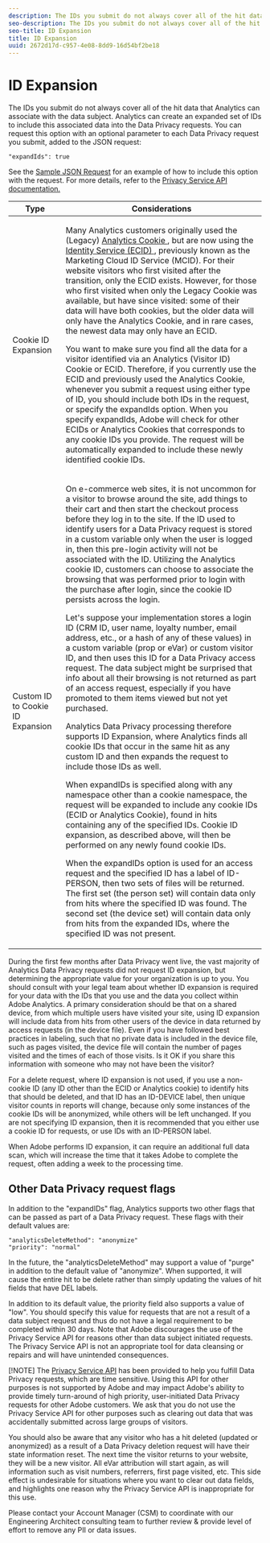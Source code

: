 ```yaml
---
description: The IDs you submit do not always cover all of the hit data that Analytics can associate with the data subject. Analytics can create an expanded set of IDs to include this associated data into the Data Privacy requests. You can request this option with an optional parameter to each Data Privacy request you submit, added to the JSON request 
seo-description: The IDs you submit do not always cover all of the hit data that Analytics can associate with the data subject. Analytics can create an expanded set of IDs to include this associated data into the Data Privacy requests. You can request this option with an optional parameter to each Data Privacy request you submit, added to the JSON request 
seo-title: ID Expansion
title: ID Expansion
uuid: 2672d17d-c957-4e08-8dd9-16d54bf2be18
---
```


# ID Expansion

The IDs you submit do not always cover all of the hit data that Analytics can associate with the data subject. Analytics can create an expanded set of IDs to include this associated data into the Data Privacy requests. You can request this option with an optional parameter to each Data Privacy request you submit, added to the JSON request:

```
"expandIds": true
```

See the [Sample JSON Request](/help/admin/c-data-governance/gdpr-submit-access-delete.md#sample-json-request) for an example of how to include this option with the request. For more details, refer to the [Privacy Service API documentation.](https://www.adobe.io/apis/experienceplatform/gdpr.html) 

<table id="table_A10CA8DC8C1643CF84A4DF30A6740D51"> 
 <thead> 
  <tr> 
   <th colname="col1" class="entry"> Type </th> 
   <th colname="col2" class="entry"> Considerations </th> 
  </tr> 
 </thead>
 <tbody> 
  <tr> 
   <td colname="col1"> <p>Cookie ID Expansion </p> </td> 
   <td colname="col2"> <p>Many Analytics customers originally used the (Legacy) <a href="https://marketing.adobe.com/resources/help/en_US/whitepapers/cookies/cookies_analytics.html" format="html" scope="external"> Analytics Cookie </a>, but are now using the <a href="https://marketing.adobe.com/resources/help/en_US/mcvid/" format="https" scope="external"> Identity Service (ECID) </a>, previously known as the Marketing Cloud ID Service (MCID). For their website visitors who first visited after the transition, only the ECID exists. However, for those who first visited when only the Legacy Cookie was available, but have since visited: some of their data will have both cookies, but the older data will only have the Analytics Cookie, and in rare cases, the newest data may only have an ECID. </p> <p>You want to make sure you find all the data for a visitor identified via an Analytics (Visitor ID) Cookie or ECID. Therefore, if you currently use the ECID and previously used the Analytics Cookie, whenever you submit a request using either type of ID, you should include both IDs in the request, or specify the expandIds option. When you specify expandIds, Adobe will check for other ECIDs or Analytics Cookies that corresponds to any cookie IDs you provide. The request will be automatically expanded to include these newly identified cookie IDs. </p> </td> 
  </tr> 
  <tr> 
   <td colname="col1"> <p>Custom ID to Cookie ID Expansion </p> </td> 
   <td colname="col2"> <p>On e-commerce web sites, it is not uncommon for a visitor to browse around the site, add things to their cart and then start the checkout process before they log in to the site. If the ID used to identify users for a Data Privacy request is stored in a custom variable only when the user is logged in, then this pre-login activity will not be associated with the ID. Utilizing the Analytics cookie ID, customers can choose to associate the browsing that was performed prior to login with the purchase after login, since the cookie ID persists across the login. </p> <p>Let's suppose your implementation stores a login ID (CRM ID, user name, loyalty number, email address, etc., or a hash of any of these values) in a custom variable (prop or eVar) or custom visitor ID, and then uses this ID for a Data Privacy access request. The data subject might be surprised that info about all their browsing is not returned as part of an access request, especially if you have promoted to them items viewed but not yet purchased. </p> <p>Analytics Data Privacy processing therefore supports ID Expansion, where Analytics finds all cookie IDs that occur in the same hit as any custom ID and then expands the request to include those IDs as well. </p> <p>When expandIDs is specified along with any namespace other than a cookie namespace, the request will be expanded to include any cookie IDs (ECID or Analytics Cookie), found in hits containing any of the specified IDs. Cookie ID expansion, as described above, will then be performed on any newly found cookie IDs. </p> <p>When the expandIDs option is used for an access request and the specified ID has a label of ID-PERSON, then two sets of files will be returned. The first set (the person set) will contain data only from hits where the specified ID was found. The second set (the device set) will contain data only from hits from the expanded IDs, where the specified ID was not present. </p> </td> 
  </tr> 
 </tbody> 
</table>

During the first few months after Data Privacy went live, the vast majority of Analytics Data Privacy requests did not request ID expansion, but determining the appropriate value for your organization is up to you. You should consult with your legal team about whether ID expansion is required for your data with the IDs that you use and the data you collect within Adobe Analytics. A primary consideration should be that on a shared device, from which multiple users have visited your site, using ID expansion will include data from hits from other users of the device in data returned by access requests (in the device file). Even if you have followed best practices in labeling, such that no private data is included in the device file, such as pages visited, the device file will contain the number of pages visited and the times of each of those visits. Is it OK if you share this information with someone who may not have been the visitor?

For a delete request, where ID expansion is not used, if you use a non-cookie ID (any ID other than the ECID or Analytics cookie) to identify hits that should be deleted, and that ID has an ID-DEVICE label, then unique visitor counts in reports will change, because only some instances of the cookie IDs will be anonymized, while others will be left unchanged. If you are not specifying ID expansion, then it is recommended that you either use a cookie ID for requests, or use IDs with an ID-PERSON label.

When Adobe performs ID expansion, it can require an additional full data scan, which will increase the time that it takes Adobe to complete the request, often adding a week to the processing time.

## Other Data Privacy request flags

In addition to the "expandIDs" flag, Analytics supports two other flags that can be passed as part of a Data Privacy request. These flags with their default values are:

```
"analyticsDeleteMethod": "anonymize"
"priority": "normal"
```

In the future, the "analyticsDeleteMethod" may support a value of "purge" in addition to the default value of "anonymize". When supported, it will cause the entire hit to be delete rather than simply updating the values of hit fields that have DEL labels.

In addition to its default value, the priority field also supports a value of "low". You should specify this value for requests that are not a result of a data subject request and thus do not have a legal requirement to be completed within 30 days. Note that Adobe discourages the use of the Privacy Service API for reasons other than data subject initiated requests. The Privacy Service API is not an appropriate tool for data cleansing or repairs and will have unintended consequences.

[!NOTE]
The [Privacy Service API](https://www.adobe.io/apis/experienceplatform/gdpr.html) has been provided to help you fulfill Data Privacy requests, which are time sensitive. Using this API for other purposes is not supported by Adobe and may impact Adobe's ability to provide timely turn-around of high priority, user-initiated Data Privacy requests for other Adobe customers. We ask that you do not use the Privacy Service API for other purposes such as clearing out data that was accidentally submitted across large groups of visitors.

You should also be aware that any visitor who has a hit deleted (updated or anonymized) as a result of a Data Privacy deletion request will have their state information reset. The next time the visitor returns to your website, they will be a new visitor. All eVar attribution will start again, as will information such as visit numbers, referrers, first page visited, etc. This side effect is undesirable for situations where you want to clear out data fields, and highlights one reason why the Privacy Service API is inappropriate for this use.

Please contact your Account Manager (CSM) to coordinate with our Engineering Architect consulting team to further review & provide level of effort to remove any PII or data issues.

